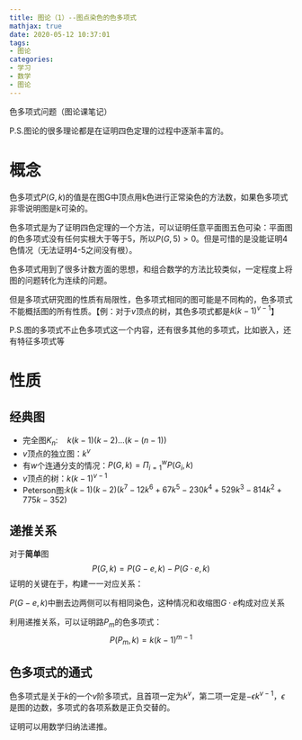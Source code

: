 ```yaml
---
title: 图论（1）--图点染色的色多项式
mathjax: true
date: 2020-05-12 10:37:01
tags:
- 图论
categories:
- 学习
- 数学
- 图论
---
```


色多项式问题（图论课笔记）

<!--more-->

P.S.图论的很多理论都是在证明四色定理的过程中逐渐丰富的。

# 概念

色多项式$P(G,k)$的值是在图G中顶点用k色进行正常染色的方法数，如果色多项式非零说明图是k可染的。

色多项式是为了证明四色定理的一个方法，可以证明任意平面图五色可染：平面图的色多项式没有任何实根大于等于5，所以$P(G,5)>0$。但是可惜的是没能证明4色情况（无法证明4-5之间没有根）。



色多项式用到了很多计数方面的思想，和组合数学的方法比较类似，一定程度上将图的问题转化为连续的问题。

但是多项式研究图的性质有局限性，色多项式相同的图可能是不同构的，色多项式不能概括图的所有性质。【例：对于$v$顶点的树，其色多项式都是$k(k-1)^{v-1}$】



P.S.图的多项式不止色多项式这一个内容，还有很多其他的多项式，比如嵌入，还有特征多项式等



# 性质



## 经典图

* 完全图$K_{n}:\quad k(k-1)(k-2) \ldots(k-(n-1))$
* $v$顶点的独立图：$k^v$
* 有$w$个连通分支的情况：$P(G,k) = \Pi_{i=1}^wP(G_i,k)$
* $v$顶点的树：$k(k-1)^{v-1}$
* Peterson图:$k(k-1)(k-2)\left(k^{7}-12 k^{6}+67 k^{5}-230 k^{4}+529 k^{3}-814 k^{2}+775 k-352\right)$





## 递推关系

对于**简单**图
$$
P(G, k)=P(G-e, k)-P(G \cdot e, k)
$$
证明的关键在于，构建一一对应关系：

$P(G-e, k)$中删去边两侧可以有相同染色，这种情况和收缩图$G \cdot e$构成对应关系



利用递推关系，可以证明路$P_m$的色多项式：
$$
P(P_m,k) = k(k-1)^{m-1}
$$




## 色多项式的通式

色多项式是关于$k$的一个$v$阶多项式，且首项一定为$k^v$，第二项一定是$-\epsilon k^{v-1}$，$\epsilon$是图的边数，多项式的各项系数是正负交替的。

证明可以用数学归纳法递推。

